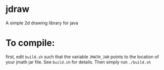 # jdraw
A simple 2d drawing library for java

# To compile:

first, edit `build.sh` such that the variable `JMATH_JAR` points to the location of your jmath jar file. See `build.sh` for details. Then simply run `./build.sh`
